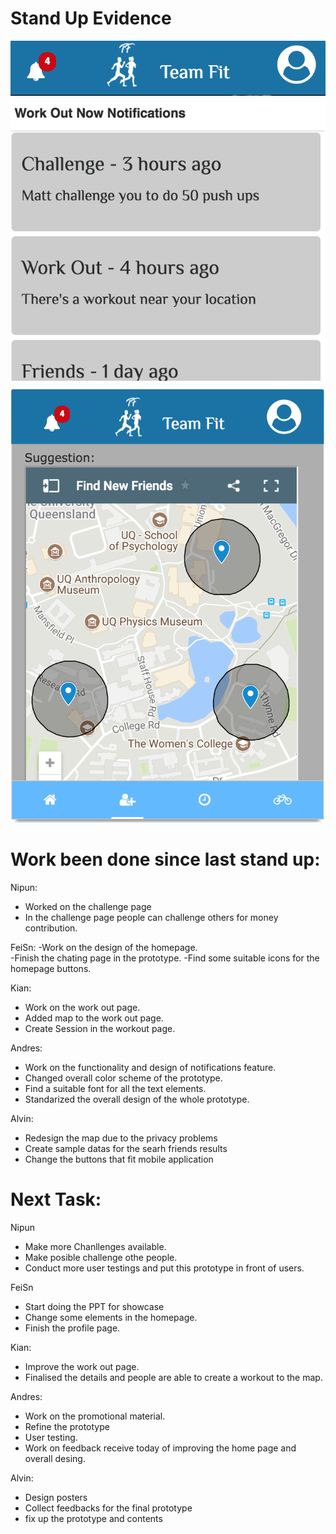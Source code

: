 # Stand Up Evidence

![Notification](image/notification.png)
![Notification2](image/notification2.png)
![Notification2](image/map.png)



# Work been done since last stand up:

Nipun:
- Worked on the challenge page
- In the challenge page people can challenge others for money contribution.

FeiSn:
-Work on the design of the homepage.  
-Finish the chating page in the prototype. 
-Find some suitable icons for the homepage buttons.


Kian:
- Work on the work out page.
- Added map to the work out page.
- Create Session in the workout page.


Andres:
- Work on the functionality and design of notifications feature.
- Changed overall color scheme of the prototype.
- Find a suitable font for all the text elements.
- Standarized the overall design of the whole prototype.

Alvin:
- Redesign the map due to the privacy problems
- Create sample datas for the searh friends results 
- Change the buttons that fit mobile application


# Next Task:

Nipun
- Make more Chanllenges available.
- Make posible challenge othe people.
- Conduct more user testings and put this prototype in front of users.

FeiSn
- Start doing the PPT for showcase
- Change some elements in the homepage.
- Finish the profile page.

Kian:
- Improve the work out page.
- Finalised the details and people are able to create a workout to the map.

Andres:
- Work on the promotional material.
- Refine the prototype
- User testing.
- Work on feedback receive today of improving the home page and overall desing.

Alvin:
- Design posters
- Collect feedbacks for the final prototype 
- fix up the prototype and contents 


